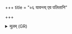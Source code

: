 +++
title = "०६ यावन्त्य् एव पलितानि"

+++
<details><summary>मूलम् (GR)</summary>

+++(PSK 20.25.6)+++यावन्त्य् एव पलितानि  
साकं जज्ञिरे अग्रशः ।  
तेभ्यः परि ब्रवीमि त्वा  
कृष्णाः केशा भवन्तु मे ॥
</details>